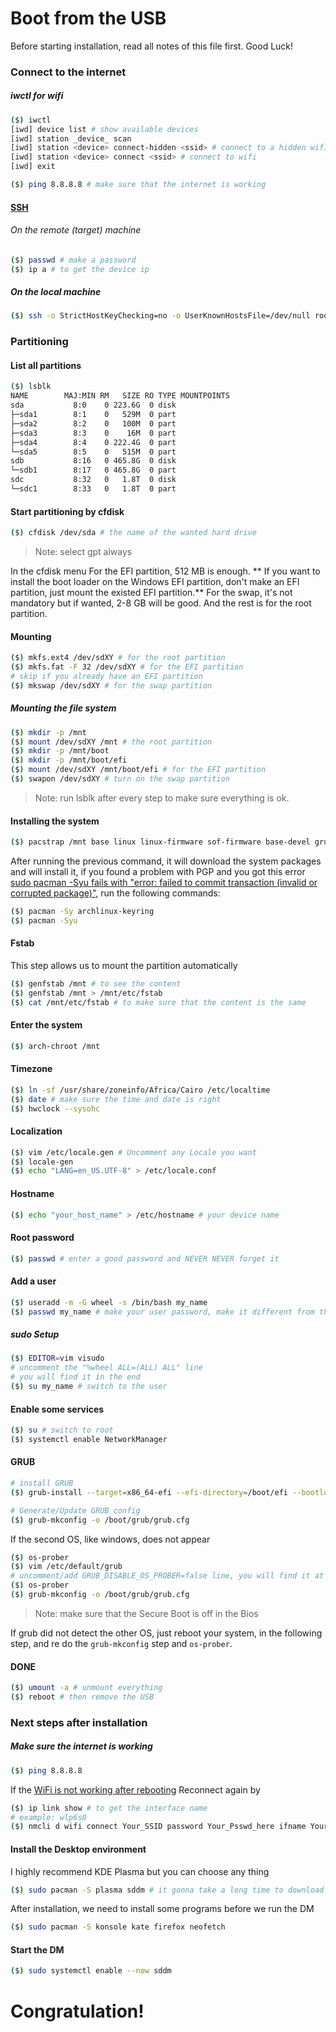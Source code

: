 # Boot from the USB
Before starting installation, read all notes of this file first.
Good Luck!

### Connect to the internet
##### iwctl for wifi
```bash
($) iwctl
[iwd] device list # show available devices
[iwd] station _device_ scan
[iwd] station <device> connect-hidden <ssid> # connect to a hidden wifi
[iwd] station <device> connect <ssid> # connect to wifi
[iwd] exit

($) ping 8.8.8.8 # make sure that the internet is working
```
#### [SSH](https://wiki.archlinux.org/title/Install_Arch_Linux_via_SSH)
###### On the remote (target) machine
```bash
($) passwd # make a password
($) ip a # to get the device ip
```
##### On the local machine
```bash
($) ssh -o StrictHostKeyChecking=no -o UserKnownHostsFile=/dev/null root@_ip.of.target
```

### Partitioning

#### List all partitions
```bash
($) lsblk
NAME        MAJ:MIN RM   SIZE RO TYPE MOUNTPOINTS
sda           8:0    0 223.6G  0 disk 
├─sda1        8:1    0   529M  0 part 
├─sda2        8:2    0   100M  0 part 
├─sda3        8:3    0    16M  0 part 
├─sda4        8:4    0 222.4G  0 part 
└─sda5        8:5    0   515M  0 part 
sdb           8:16   0 465.8G  0 disk 
└─sdb1        8:17   0 465.8G  0 part
sdc           8:32   0   1.8T  0 disk 
└─sdc1        8:33   0   1.8T  0 part
```
#### Start partitioning by cfdisk 
```bash
($) cfdisk /dev/sda # the name of the wanted hard drive
```

> Note: select gpt always

In the cfdisk menu
For the EFI partition, 512 MB is enough.
** If you want to install the boot loader on the Windows EFI partition, don't make an EFI partition, just mount the existed EFI partition.**
For the swap, it's not mandatory but if wanted, 2-8 GB will be good.
And the rest is for the root partition.
 
#### Mounting

```bash
($) mkfs.ext4 /dev/sdXY # for the root partition
($) mkfs.fat -F 32 /dev/sdXY # for the EFI partition
# skip if you already have an EFI partition
($) mkswap /dev/sdXY # for the swap partition
```

##### Mounting the file system
```bash
($) mkdir -p /mnt
($) mount /dev/sdXY /mnt # the root partition
($) mkdir -p /mnt/boot
($) mkdir -p /mnt/boot/efi
($) mount /dev/sdXY /mnt/boot/efi # for the EFI partition
($) swapon /dev/sdXY # turn on the swap partition
```

> Note: run lsblk after every step to make sure everything is ok.

#### Installing the system

```bash
($) pacstrap /mnt base linux linux-firmware sof-firmware base-devel grub efibootmgr vim networkmanager os-prober
```

After running the previous command, it will download the system packages and will install it, if you found a problem with PGP and you got this error  [sudo pacman -Syu fails with "error: failed to commit transaction (invalid or corrupted package)"](https://unix.stackexchange.com/questions/574493/sudo-pacman-syu-fails-with-error-failed-to-commit-transaction-invalid-or-cor),
run the following commands:
```bash
($) pacman -Sy archlinux-keyring
($) pacman -Syu
```

#### Fstab
This step allows us to mount the partition automatically
```bash
($) genfstab /mnt # to see the content
($) genfstab /mnt > /mnt/etc/fstab
($) cat /mnt/etc/fstab # to make sure that the content is the same
```

#### Enter the system

```bash
($) arch-chroot /mnt
```

#### Timezone
```bash
($) ln -sf /usr/share/zoneinfo/Africa/Cairo /etc/localtime
($) date # make sure the time and date is right
($) hwclock --sysohc
```

#### Localization
```bash
($) vim /etc/locale.gen # Uncomment any Locale you want
($) locale-gen
($) echo "LANG=en_US.UTF-8" > /etc/locale.conf
```
#### Hostname
```bash
($) echo "your_host_name" > /etc/hostname # your device name
```

#### Root password
```bash
($) passwd # enter a good password and NEVER NEVER forget it
```
#### Add a user
```bash
($) useradd -m -G wheel -s /bin/bash my_name
($) passwd my_name # make your user password, make it different from the root is recommended
```

##### sudo Setup
```bash
($) EDITOR=vim visudo
# uncomment the "%wheel ALL=(ALL) ALL" line
# you will find it in the end
($) su my_name # switch to the user
```

#### Enable some services
```bash
($) su # switch to root
($) systemctl enable NetworkManager
```

#### GRUB

```bash
# install GRUB 
($) grub-install --target=x86_64-efi --efi-directory=/boot/efi --bootloader-id=grub

# Generate/Update GRUB config
($) grub-mkconfig -o /boot/grub/grub.cfg
```

If the second OS, like windows, does not appear
```bash
($) os-prober
($) vim /etc/default/grub
# uncomment/add GRUB_DISABLE_OS_PROBER=false line, you will find it at the end
($) os-prober
($) grub-mkconfig -o /boot/grub/grub.cfg
```

>Note: make sure that the Secure Boot is off in the Bios

If grub did not detect the other OS, just reboot your system, in the following step, and re do the `grub-mkconfig` step and `os-prober`.

#### DONE
```bash
($) umount -a # unmount everything
($) reboot # then remove the USB
```

### Next steps after installation

##### Make sure the internet is working
```bash
($) ping 8.8.8.8
```

If the [WiFi is not working after rebooting](https://unix.stackexchange.com/questions/283722/how-to-connect-to-wifi-from-command-line)
Reconnect again by
```bash
($) ip link show # to get the interface name
# example: wlp6s0
($) nmcli d wifi connect Your_SSID password Your_Psswd_here ifname Your_interface
```
#### Install the Desktop environment
I highly recommend KDE Plasma but you can choose any thing

```bash
($) sudo pacman -S plasma sddm # it gonna take a long time to download and to install
```

After installation, we need to install some programs before we run the DM
```bash
($) sudo pacman -S konsole kate firefox neofetch
```

#### Start the DM
```bash
($) sudo systemctl enable --now sddm
```


# Congratulation!
